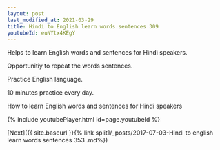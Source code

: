 ```yaml
---
layout: post
last_modified_at: 2021-03-29
title: Hindi to English learn words sentences 309 
youtubeId: euNYtx4KEgY
---
```

 
 
Helps to learn English words and sentences for Hindi speakers.

Opportunitiy to repeat the words sentences. 

Practice English language. 
 
10 minutes practice every day. 
 
How to learn English words and sentences for Hindi speakers 
 
{% include youtubePlayer.html id=page.youtubeId %}
 
 
[Next]({{ site.baseurl }}{% link  split1/_posts/2017-07-03-Hindi to english learn words sentences 353 .md%})
 

